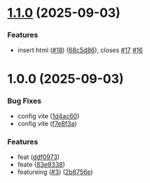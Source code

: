 # [1.1.0](https://github.com/Julio-Freitas/config-branch/compare/v1.0.0...v1.1.0) (2025-09-03)


### Features

* insert html ([#18](https://github.com/Julio-Freitas/config-branch/issues/18)) ([68c5d86](https://github.com/Julio-Freitas/config-branch/commit/68c5d865aa9ea3ae305b1cefeb199ba07d65cd13)), closes [#17](https://github.com/Julio-Freitas/config-branch/issues/17) [#16](https://github.com/Julio-Freitas/config-branch/issues/16)

# 1.0.0 (2025-09-03)


### Bug Fixes

* config vite ([1d4ac60](https://github.com/Julio-Freitas/config-branch/commit/1d4ac604f83db06218829aad47802b6717a790f8))
* config vite ([f7e8f3a](https://github.com/Julio-Freitas/config-branch/commit/f7e8f3ade883a337491b2aa7fc4b3dca8a3b8b59))


### Features

* feat ([ddf0973](https://github.com/Julio-Freitas/config-branch/commit/ddf0973898c4bf8a66af7a248f9deed7004af2cc))
* feate ([83e9338](https://github.com/Julio-Freitas/config-branch/commit/83e933845ac5ae6505f68e000eae565a72140412))
* featureing ([#3](https://github.com/Julio-Freitas/config-branch/issues/3)) ([2b6756e](https://github.com/Julio-Freitas/config-branch/commit/2b6756e05d8f5bebb0b1e07510b8d59c89e854c5))
